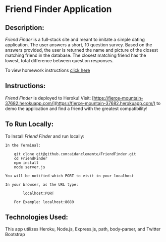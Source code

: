 # Friend Finder Application

## Description:
*Friend Finder* is a full-stack site and meant to imitate a simple dating application. The user answers a short, 10 question survey. Based on the answers provided, the user is returned the name and picture of the closest matching friend in the database. The closest matching friend has the lowest, total difference between question responses. 

To view homework instructions [click here](https://github.com/aidanclemente/FriendFinder/blob/master/homework_instructions.md)

## Instructions: 

*Friend Finder* is deployed to Heroku! Visit: [https://fierce-mountain-37682.herokuapp.com/](https://fierce-mountain-37682.herokuapp.com/) to demo the application and find a friend with the greatest compatibility!

## To Run Locally:

To Install *Friend Finder* and run locally:

    In the Terminal:

        git clone git@github.com:aidanclemente/FriendFinder.git
        cd FriendFinder
        npm install
        node server.js

    You will be notified which PORT to visit in your localhost

    In your browser, as the URL type:

            localhost:PORT 
        
        For Example: localhost:8080
        

## Technologies Used: 

This app utilizes Heroku, Node.js, Express.js, path, body-parser, and Twitter Bootstrap
